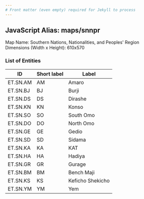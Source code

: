 ```yaml
---
# Front matter (even empty) required for Jekyll to process
---
```


## JavaScript Alias: maps/snnpr

Map Name: Southern Nations, Nationalities, and Peoples' Region
Dimensions (Width x Height): 610x570





### List of Entities

ID | Short label | Label
---|---|---|
ET.SN.AM|AM|Amaro
ET.SN.BJ|BJ|Burji
ET.SN.DS|DS|Dirashe
ET.SN.KN|KN|Konso
ET.SN.SO|SO|South Omo
ET.SN.DO|DO|North Omo
ET.SN.GE|GE|Gedio
ET.SN.SD|SD|Sidama
ET.SN.KA|KA|KAT
ET.SN.HA|HA|Hadiya
ET.SN.GR|GR|Gurage
ET.SN.BM|BM|Bench Maji
ET.SN.KS|KS|Keficho Shekicho
ET.SN.YM|YM|Yem